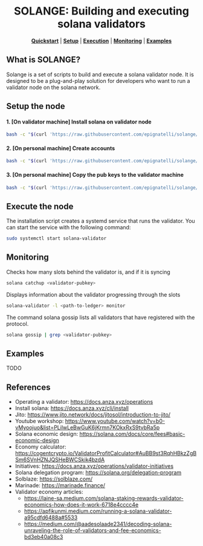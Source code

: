 <div align="center">

# SOLANGE: Building and executing solana validators

**[Quickstart](#what-is-solange)** | **[Setup](#setup-the-node)** | **[Execution](#execute-the-node)** | **[Monitoring](#monitoring)** | **[Examples](#examples)**

</div>

## What is SOLANGE?
Solange is a set of scripts to build and execute a solana validator node. It is designed to be a plug-and-play solution for developers who want to run a validator node on the solana network.

## Setup the node
#### 1. [On validator machine] Install solana on validator node
```bash
bash -c "$(curl 'https://raw.githubusercontent.com/epignatelli/solange/refs/heads/main/install/build.sh?token=GHSAT0AAAAAACJTRNOPSLPSV6IAYGVK6R6UZ2GGYTQ')"
```

#### 2. [On personal machine] Create accounts
```bash
bash -c "$(curl 'https://raw.githubusercontent.com/epignatelli/solange/refs/heads/main/install/create_accounts.sh?token=GHSAT0AAAAAACJTRNOOEO7EG56BL45GNONSZ2GGTGA' --network 'testnet')"
```

#### 3. [On personal machine] Copy the pub keys to the validator machine
```bash
bash -c "$(curl 'https://raw.githubusercontent.com/epignatelli/solange/refs/heads/main/install/transfer_keys.sh?token=GHSAT0AAAAAACJTRNOP3KC3AQTF55JFXGTMZ2GHM5A' --remote-host latte)"
```

## Execute the node
The installation script creates a systemd service that runs the validator. You can start the service with the following command:
```bash
sudo systemctl start solana-validator
```


## Monitoring
Checks how many slots behind the validator is, and if it is syncing
```bash
solana catchup <validator-pubkey>
```

Displays information about the validator progressing through the slots
```bash
solana-validator -l <path-to-ledger> monitor
```

The command solana gossip lists all validators that have registered with the protocol.
```bash
solana gossip | grep <validator-pubkey>
```

## Examples
TODO

## References
- Operating a validator: https://docs.anza.xyz/operations
- Install solana: https://docs.anza.xyz/cli/install
- Jito: https://www.jito.network/docs/jitosol/introduction-to-jito/
- Youtube workshop: https://www.youtube.com/watch?v=b0-vMyoojuo&list=PLilwLeBwGuK6jKrmn7KOkxRxS9tvbRa5p
- Solana economic design: https://solana.com/docs/core/fees#basic-economic-design
- Economy calculator: https://cogentcrypto.io/ValidatorProfitCalculator#AuBB9st3RqhHBkzZgBSm6SVnHZNJQSHeBWCSkik4bzdA
- Initiatives: https://docs.anza.xyz/operations/validator-initiatives
- Solana delegation program: https://solana.org/delegation-program
- Solblaze: https://solblaze.com/
- Marinade: https://marinade.finance/
- Validator economy articles:
  - https://laine-sa.medium.com/solana-staking-rewards-validator-economics-how-does-it-work-6718e4cccc4e
  - https://apfikunmi.medium.com/running-a-solana-validator-a95cdfd6488a#5533
  - https://medium.com/@aadesolaade2341/decoding-solana-unraveling-the-role-of-validators-and-fee-economics-bd3eb40a08c3